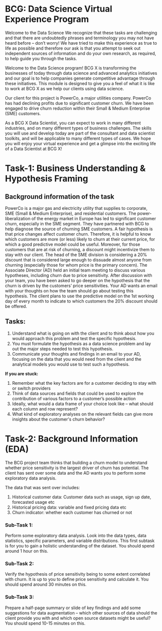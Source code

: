 <h1 style position = 'center'> BCG: Data Science Virtual Experience Program</h1>
Welcome to the Data Science
We recognize that these tasks are challenging and that there are undoubtedly phrases and terminology you may not have heard before – don’t worry! We have tried to make this experience as true to life as possible and therefore our ask is that you attempt to seek out independent sources of information and do your own research, as required, to help guide you through the tasks.
 
Welcome to the Data Science program! BCG X is transforming the businesses of today through data science and advanced analytics initiatives and our goal is to help companies generate competitive advantage through these initiatives. This module is designed to give you a feel of what it is like to work at BCG X as we help our clients using data science.

Our client for this project is PowerCo, a major utilities company. PowerCo has had declining profits due to significant customer churn. We have been engaged to drive churn reduction within their Small & Medium Enterprise (SME) customers.

As a BCG X Data Scientist, you can expect to work in many different industries, and on many different types of business challenges. The skills you will use and develop today are part of the consultant and data scientist toolkits, and will be applicable to many different types of cases.
We hope you will enjoy your virtual experience and get a glimpse into the exciting life of a Data Scientist at BCG X!

# **Task-1: Business Understanding & Hypothesis Framing**

## **Background information of the task**

PowerCo is a major gas and electricity utility that supplies to corporate, SME (Small & Medium Enterprise), and residential customers. The power-liberalization of the energy market in Europe has led to significant customer churn, especially in the SME segment. They have partnered with BCG to help diagnose the source of churning SME customers.
A fair hypothesis is that price changes affect customer churn. Therefore, it is helpful to know which customers are more (or less) likely to churn at their current price, for which a good predictive model could be useful.
Moreover, for those customers that are at risk of churning, a discount might incentivize them to stay with our client. The head of the SME division is considering a 20% discount that is considered large enough to dissuade almost anyone from churning (especially those for whom price is the primary concern).
The Associate Director (AD) held an initial team meeting to discuss various hypotheses, including churn due to price sensitivity. After discussion with your team, you have been asked to go deeper on the hypothesis that the churn is driven by the customers’ price sensitivities. 
Your AD wants an email with your thoughts on how the team should go about testing this hypothesis. The client plans to use the predictive model on the 1st working day of every month to indicate to which customers the 20% discount should be offered.

## **Tasks:**
1. Understand what is going on with the client and to think about how you would approach this problem and test the specific hypothesis.
2. You must formulate the hypothesis as a data science problem and lay out the major steps needed to test this hypothesis.
3. Communicate your thoughts and findings in an email to your AD, focusing on the data that you would need from the client and the analytical models you would use to test such a hypothesis.

**If you are stuck:**
1. Remember what the key factors are for a customer deciding to stay with or switch providers
2. Think of data sources and fields that could be used to explore the contribution of various factors to a customer’s possible action 
3. Ideally, what would a data frame of your choice look like – what should each column and row represent? 
4. What kind of exploratory analyses on the relevant fields can give more insights about the customer's churn behavior? 


# **Task-2: Background Information (EDA)**

The BCG project team thinks that building a churn model to understand whether price sensitivity is the largest driver of churn has potential. The client has sent over some data and the AD wants you to perform some exploratory data analysis.

The data that was sent over includes:

1. Historical customer data: Customer data such as usage, sign up date, forecasted usage etc
2. Historical pricing data: variable and fixed pricing data etc
3. Churn indicator: whether each customer has churned or not

### **Sub-Task 1:**

Perform some exploratory data analysis. Look into the data types, data statistics, specific parameters, and variable distributions. This first subtask is for you to gain a holistic understanding of the dataset. You should spend around 1 hour on this.

### **Sub-Task 2:**

Verify the hypothesis of price sensitivity being to some extent correlated with churn. It is up to you to define price sensitivity and calculate it. You should spend around 30 minutes on this.


### **Sub-Task 3:**

Prepare a half-page summary or slide of key findings and add some suggestions for data augmentation – which other sources of data should the client provide you with and which open source datasets might be useful? You should spend 10-15 minutes on this.
